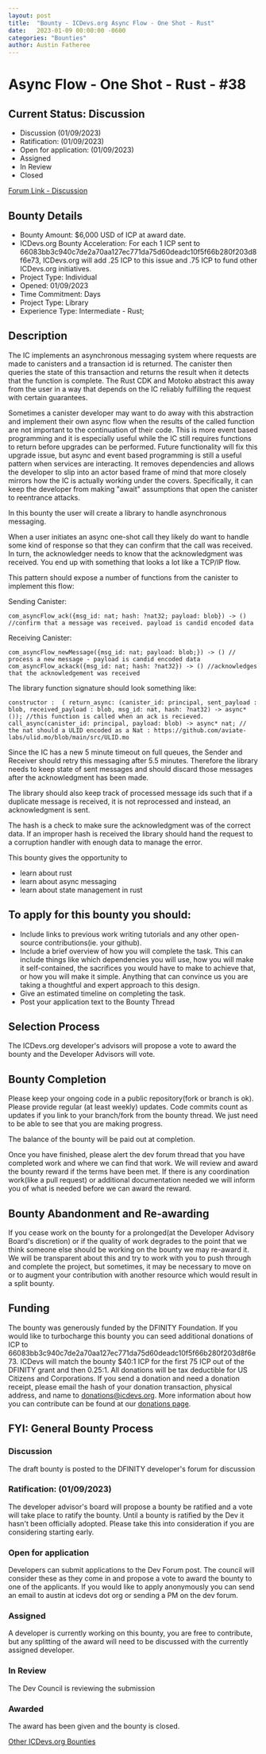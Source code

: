 ```yaml
---
layout: post
title:  "Bounty - ICDevs.org Async Flow - One Shot - Rust"
date:   2023-01-09 00:00:00 -0600
categories: "Bounties"
author: Austin Fatheree
---
```


# Async Flow - One Shot - Rust - #38

## Current Status: Discussion

* Discussion (01/09/2023)
* Ratification: (01/09/2023) 
* Open for application: (01/09/2023)
* Assigned 
* In Review 
* Closed 

[Forum Link - Discussion]()

## Bounty Details

* Bounty Amount: $6,000 USD of ICP at award date.
* ICDevs.org Bounty Acceleration: For each 1 ICP sent to 66083bb3c940c7de2a70aa127ec771da75d60deadc10f5f66b280f203d8f6e73, ICDevs.org will add  .25 ICP to this issue and .75 ICP to fund other ICDevs.org initiatives.
* Project Type: Individual
* Opened: 01/09/2023
* Time Commitment: Days
* Project Type: Library
* Experience Type: Intermediate - Rust;

## Description

The IC implements an asynchronous messaging system where requests are made to canisters and a transaction id is returned.  The canister then queries the state of this transaction and returns the result when it detects that the function is complete. The Rust CDK and Motoko abstract this away from the user in a way that depends on the IC reliably fulfilling the request with certain guarantees.

Sometimes a canister developer may want to do away with this abstraction and implement their own async flow when the results of the called function are not important to the continuation of their code.  This is more event based programming and it is especially useful while the IC still requires functions to return before upgrades can be performed.  Future functionality will fix this upgrade issue, but async and event based programming is still a useful pattern when services are interacting.  It removes dependencies and allows the developer to slip into an actor based frame of mind that more closely mirrors how the IC is actually working under the covers. Specifically, it can keep the developer from making "await" assumptions that open the canister to reentrance attacks.

In this bounty the user will create a library to handle asynchronous messaging.

When a user initiates an async one-shot call they likely do want to handle some kind of response so that they can confirm that the call was received. In turn, the acknowledger needs to know that the acknowledgment was received. You end up with something that looks a lot like a TCP/IP flow.

This pattern should expose a number of functions from the canister to implement this flow:

Sending Canister:

```
com_asyncFlow_ack({msg_id: nat; hash: ?nat32; payload: blob}) -> () //confirm that a message was received. payload is candid encoded data
```

Receiving Canister:
```
com_asyncFlow_newMessage({msg_id: nat; payload: blob;}) -> () // process a new message - payload is candid encoded data
com_asyncFlow_ackack({msg_id: nat; hash: ?nat32}) -> () //acknowledges that the acknowledgement was received
```

The library function signature should look something like:

```
constructor :  ( return_async: (canister_id: principal, sent_payload : blob, received_payload : blob, msg_id: nat, hash: ?nat32) -> async* ()); //this function is called when an ack is recieved.
call_async(canister_id: principal, payload: blob) -> async* nat; // the nat should a ULID encoded as a Nat : https://github.com/aviate-labs/ulid.mo/blob/main/src/ULID.mo

```

Since the IC has a new 5 minute timeout on full queues, the Sender and Receiver should retry this messaging after 5.5 minutes.  Therefore the library needs to keep state of sent messages and should discard those messages after the acknowledgment has been made.

The library should also keep track of processed message ids such that if a duplicate message is received, it is not reprocessed and instead, an acknowledgment is sent.

The hash is a check to make sure the acknowledgment was of the correct data.  If an improper hash is received the library should hand the request to a corruption handler with enough data to manage the error.

This bounty gives the opportunity to

* learn about rust
* learn about async messaging
* learn about state management in rust

## To apply for this bounty you should:

* Include links to previous work writing tutorials and any other open-source contributions(ie. your github).
* Include a brief overview of how you will complete the task. This can include things like which dependencies you will use, how you will make it self-contained, the sacrifices you would have to make to achieve that, or how you will make it simple. Anything that can convince us you are taking a thoughtful and expert approach to this design.
* Give an estimated timeline on completing the task.
* Post your application text to the Bounty Thread

## Selection Process

The ICDevs.org developer's advisors will propose a vote to award the bounty and the Developer Advisors will vote.

## Bounty Completion

Please keep your ongoing code in a public repository(fork or branch is ok). Please provide regular (at least weekly) updates.  Code commits count as updates if you link to your branch/fork from the bounty thread.  We just need to be able to see that you are making progress.

The balance of the bounty will be paid out at completion.

Once you have finished, please alert the dev forum thread that you have completed work and where we can find that work.  We will review and award the bounty reward if the terms have been met.  If there is any coordination work(like a pull request) or additional documentation needed we will inform you of what is needed before we can award the reward.

## Bounty Abandonment and Re-awarding

If you cease work on the bounty for a prolonged(at the Developer Advisory Board's discretion) or if the quality of work degrades to the point that we think someone else should be working on the bounty we may re-award it.  We will be transparent about this and try to work with you to push through and complete the project, but sometimes, it may be necessary to move on or to augment your contribution with another resource which would result in a split bounty.

## Funding

The bounty was generously funded by the DFINITY Foundation. If you would like to turbocharge this bounty you can seed additional donations of ICP to 66083bb3c940c7de2a70aa127ec771da75d60deadc10f5f66b280f203d8f6e73.  ICDevs will match the bounty $40:1 ICP for the first 75 ICP out of the DFINITY grant and then 0.25:1.  All donations will be tax deductible for US Citizens and Corporations.  If you send a donation and need a donation receipt, please email the hash of your donation transaction, physical address, and name to donations@icdevs.org.  More information about how you can contribute can be found at our [donations page](https://icdevs.org/donations.html).


## FYI: General Bounty Process

### Discussion

The draft bounty is posted to the DFINITY developer's forum for discussion

### Ratification: (01/09/2023)

The developer advisor's board will propose a bounty be ratified and a vote will take place to ratify the bounty.  Until a bounty is ratified by the Dev it hasn't been officially adopted. Please take this into consideration if you are considering starting early.

### Open for application

Developers can submit applications to the Dev Forum post.  The council will consider these as they come in and propose a vote to award the bounty to one of the applicants.  If you would like to apply anonymously you can send an email to austin at icdevs dot org or sending a PM on the dev forum.

### Assigned

A developer is currently working on this bounty, you are free to contribute, but any splitting of the award will need to be discussed with the currently assigned developer.

### In Review

The Dev Council is reviewing the submission

### Awarded

The award has been given and the bounty is closed.


[Other ICDevs.org Bounties](https://icdevs.org/bounties.html)

